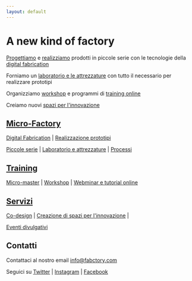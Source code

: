 ```yaml
---
layout: default
---
```


# A new kind of factory

[Progettiamo](./servizi#co-design) e [realizziamo](./micro-factory#serie) prodotti in piccole serie con le tecnologie della [digital fabrication](./micro-factory#digital-fabrication)

Forniamo un [laboratorio e le attrezzature](./micro-factory#lab) con tutto il necessario per realizzare prototipi

Organizziamo [workshop](./training#workshop) e programmi di [training online](./training#webminar-e-tutorial-online)

Creiamo nuovi [spazi per l'innovazione](./servizi#innovation-space)

## [Micro-Factory](./micro-factory)

[Digital Fabrication](./micro-factory#digital-fabrication) \|
[Realizzazione prototipi](./micro-factory#prototipi)

[Piccole serie](./micro-factory#piccole-serie) \|
[Laboratorio e attrezzature](./micro-factory#lab) \|
[Processi](./micro-factory#processi)

## [Training](./training)

[Micro-master](./training#micro-master) \| [Workshop](./training#workshop) \| [Webminar e tutorial online](./training#webminar-e-tutorial-online)

## [Servizi](./servizi)

[Co-design](./servizi#co-design) \| [Creazione di spazi per l'innovazione](./servizi#innovation-space) \|

 [Eventi divulgativi](./servizi#eventi-divulgativi)

## Contatti

Contattaci al nostro email [info@fabctory.com](mailto:info@fabctory.com)

Seguici su [Twitter](http://twitter.com/fabctory) \| [Instagram](http://instagram.com/fabctory) \| [Facebook](http://facebook.com/fabctory)
